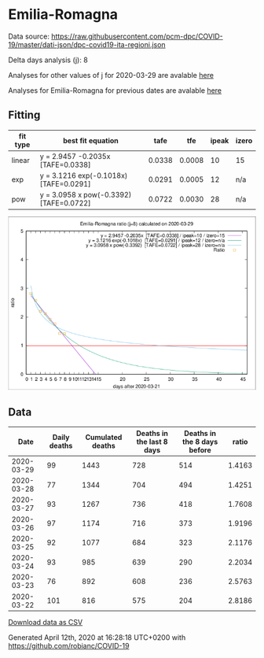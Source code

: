 # Emilia-Romagna

Data source: https://raw.githubusercontent.com/pcm-dpc/COVID-19/master/dati-json/dpc-covid19-ita-regioni.json

Delta days analysis (j): 8

Analyses for other values of j for 2020-03-29 are avalable [here](../README.md)

Analyses for Emilia-Romagna for previous dates are avalable [here](../../README.md)

## Fitting 
|fit type|best fit equation|tafe|tfe|ipeak|izero|
|-------|-----|--------|------|---|---|
|linear|y = 2.9457 -0.2035x  [TAFE=0.0338]|0.0338|0.0008|10|15|
|exp|y = 3.1216 exp(-0.1018x)  [TAFE=0.0291]|0.0291|0.0005|12|n/a|
|pow|y = 3.0958 x pow(-0.3392)  [TAFE=0.0722]|0.0722|0.0030|28|n/a|

![Plot](COVID-19_emilia-romagna_j8_2020-03-29.png)

## Data
|Date|Daily deaths|Cumulated deaths|Deaths in the last 8 days|Deaths in the 8 days before|ratio|
|----|----------|-----------|-------|--------------------|-----|
|2020-03-29|99|1443|728|514|1.4163|
|2020-03-28|77|1344|704|494|1.4251|
|2020-03-27|93|1267|736|418|1.7608|
|2020-03-26|97|1174|716|373|1.9196|
|2020-03-25|92|1077|684|323|2.1176|
|2020-03-24|93|985|639|290|2.2034|
|2020-03-23|76|892|608|236|2.5763|
|2020-03-22|101|816|575|204|2.8186|

[Download data as CSV](COVID-19_emilia-romagna_j8_2020-03-29.csv)

Generated April 12th, 2020 at 16:28:18 UTC+0200 with https://github.com/robianc/COVID-19
